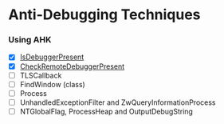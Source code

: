 # Anti-Debugging Techniques

### Using AHK

- [x] [IsDebuggerPresent](/src/IsDebuggerPresent.ahk)
- [X] [CheckRemoteDebuggerPresent](/src/CheckRemoteDebuggerPresent.ahk)
- [ ] TLSCallback
- [ ] FindWindow  (class)
- [ ] Process
- [ ] UnhandledExceptionFilter and ZwQueryInformationProcess
- [ ] NTGlobalFlag, ProcessHeap and OutputDebugString